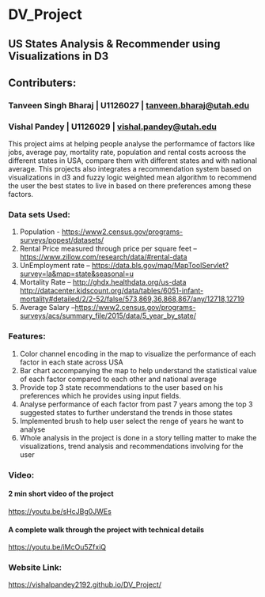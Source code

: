 # DV_Project

## US States Analysis & Recommender using Visualizations in D3

## Contributers:
### Tanveen Singh Bharaj | U1126027 | tanveen.bharaj@utah.edu
### Vishal Pandey | U1126029 | vishal.pandey@utah.edu

This project aims at helping people analyse the performamce of factors like jobs, average pay, mortality rate, population and rental costs acrooss the different states in USA, compare them with different states and with national average.
This projects also integrates a recommendation system based on visualizations in d3 and fuzzy logic weighted mean algorithm to recommend the user the best states to live in based on there preferences among these factors.

### Data sets Used:
1. Population - https://www2.census.gov/programs-surveys/popest/datasets/
2. Rental Price measured through price per square feet – https://www.zillow.com/research/data/#rental-data
3. UnEmployment rate – https://data.bls.gov/map/MapToolServlet?survey=la&map=state&seasonal=u
4. Mortality Rate – http://ghdx.healthdata.org/us-data http://datacenter.kidscount.org/data/tables/6051-infant-mortality#detailed/2/2-52/false/573,869,36,868,867/any/12718,12719
5. Average Salary –https://www2.census.gov/programs-surveys/acs/summary_file/2015/data/5_year_by_state/


### Features:
1. Color channel encoding in the map to visualize the performance of each factor in each state across USA
2. Bar chart accompanying the map to help understand the statistical value of each factor compared to each other and national average
3. Provide top 3 state recommendations to the user based on his preferences which he provides using input fields.
4. Analyse performance of each factor from past 7 years among the top 3 suggested states to further understand the trends in those states
5. Implemented brush to help user select the renge of years he want to analyse
5. Whole analysis in the project is done in a story telling matter to make the visualizations, trend analysis and recommendations involving for the user

### Video:

#### 2 min short video of the project
https://youtu.be/sHcJBg0JWEs

#### A complete walk through the project with technical details
https://youtu.be/iMcOu5ZfxiQ

### Website Link:
https://vishalpandey2192.github.io/DV_Project/
